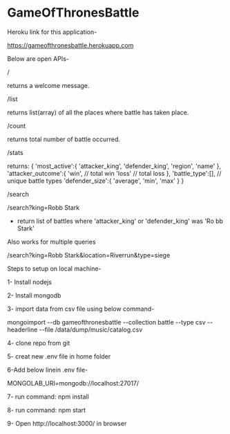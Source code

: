 # GameOfThronesBattle
Heroku link for this application-

https://gameofthronesbattle.herokuapp.com

Below are open APIs-

 /
 
 returns a welcome message.
 
 /list 
 
 returns list(array) of all the places where battle has taken place. 
 
 /count
 
 returns total number of battle occurred.
 
 /stats
 
 returns:
  {
    'most_active':{
      'attacker_king',
      'defender_king',
      'region',
      'name'
    },
    'attacker_outcome':{
      'win', // total win
      'loss' // total loss
    },
    'battle_type':[], // unique battle types
    'defender_size':{
      'average',
      'min',
      'max'
    }
  }
   
/search

/search?king=Robb Stark

- return list of battles where 'attacker_king' or 'defender_king' was 'Ro bb Stark'

Also works for multiple queries

/search?king=Robb Stark&location=Riverrun&type=siege
 
 
 
 
Steps to setup on local machine-

1- Install nodejs

2- Install mongodb

3- import data from csv file using below command-

mongoimport --db gameofthronesbattle --collection battle --type csv --headerline --file /data/dump/music/catalog.csv

4- clone repo from git

5- creat new .env file in home folder

6-Add below linein .env file-

MONGOLAB_URI=mongodb://localhost:27017/<dbname>
 
7- run command: npm install

8- run command: npm start

9- Open http://localhost:3000/ in browser

